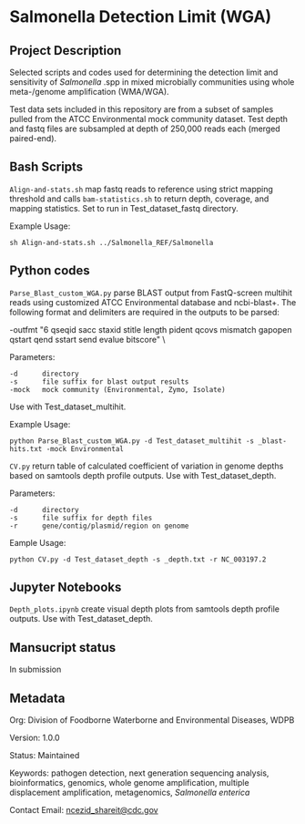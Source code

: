 # Salmonella Detection Limit (WGA)


## Project Description
Selected scripts and codes used for determining the detection limit and sensitivity of  *Salmonella* .spp in mixed microbially communities using whole meta-/genome amplification (WMA/WGA). 
    
Test data sets included in this repository are from a subset of samples pulled from the ATCC Environmental mock community dataset. Test depth and fastq files are subsampled at depth of 250,000 reads each (merged paired-end).
    
## Bash Scripts
`Align-and-stats.sh` map fastq reads to reference using strict mapping threshold and calls `bam-statistics.sh` to return depth, coverage, and mapping statistics. Set to run in Test_dataset_fastq directory.
    
Example Usage:
```
sh Align-and-stats.sh ../Salmonella_REF/Salmonella
```
    
## Python codes
`Parse_Blast_custom_WGA.py` parse BLAST output from FastQ-screen multihit reads using customized ATCC Environmental database and ncbi-blast+. The following format and delimiters are required in the outputs to be parsed: 
    
-outfmt "6 qseqid sacc staxid stitle length pident qcovs mismatch gapopen qstart qend sstart send evalue bitscore" \  

Parameters:
```
-d      directory
-s      file suffix for blast output results
-mock   mock community (Environmental, Zymo, Isolate)
```
    
Use with Test_dataset_multihit.

Example Usage:
```
python Parse_Blast_custom_WGA.py -d Test_dataset_multihit -s _blast-hits.txt -mock Environmental
```
   
`CV.py` return table of calculated coefficient of variation in genome depths based on samtools depth profile outputs. Use with Test_dataset_depth.

Parameters:
```
-d      directory
-s      file suffix for depth files
-r      gene/contig/plasmid/region on genome
```
Eample Usage:
```
python CV.py -d Test_dataset_depth -s _depth.txt -r NC_003197.2
```
    
## Jupyter Notebooks

`Depth_plots.ipynb` create visual depth plots from samtools depth profile outputs. Use with Test_dataset_depth.

## Mansucript status
In submission

## Metadata
Org: Division of Foodborne Waterborne and Environmental Diseases, WDPB

Version: 1.0.0 

Status: Maintained

Keywords: pathogen detection, next generation sequencing analysis, bioinformatics, genomics, whole genome amplification, multiple displacement amplification, metagenomics, *Salmonella enterica*

Contact Email: ncezid_shareit@cdc.gov

